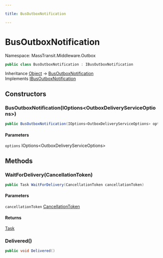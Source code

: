 ```yaml
---

title: BusOutboxNotification

---
```


# BusOutboxNotification

Namespace: MassTransit.Middleware.Outbox

```csharp
public class BusOutboxNotification : IBusOutboxNotification
```

Inheritance [Object](https://learn.microsoft.com/en-us/dotnet/api/system.object) → [BusOutboxNotification](../masstransit-middleware-outbox/busoutboxnotification)<br/>
Implements [IBusOutboxNotification](../masstransit-middleware-outbox/ibusoutboxnotification)

## Constructors

### **BusOutboxNotification(IOptions\<OutboxDeliveryServiceOptions\>)**

```csharp
public BusOutboxNotification(IOptions<OutboxDeliveryServiceOptions> options)
```

#### Parameters

`options` IOptions\<OutboxDeliveryServiceOptions\><br/>

## Methods

### **WaitForDelivery(CancellationToken)**

```csharp
public Task WaitForDelivery(CancellationToken cancellationToken)
```

#### Parameters

`cancellationToken` [CancellationToken](https://learn.microsoft.com/en-us/dotnet/api/system.threading.cancellationtoken)<br/>

#### Returns

[Task](https://learn.microsoft.com/en-us/dotnet/api/system.threading.tasks.task)<br/>

### **Delivered()**

```csharp
public void Delivered()
```
